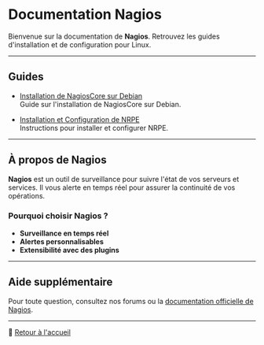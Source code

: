 <link rel="stylesheet" type="text/css" href="/assets/css/dark-theme.css">

# Documentation Nagios

Bienvenue sur la documentation de **Nagios**. Retrouvez les guides d'installation et de configuration pour Linux.

---

## Guides

- [Installation de NagiosCore sur Debian](nagioscore.md/installation-nagioscore.md)  
  Guide sur l'installation de NagiosCore sur Debian.
  
- [Installation et Configuration de NRPE](nagioscore.md/installation-config-nrpe.md)  
  Instructions pour installer et configurer NRPE.

---

## À propos de Nagios

**Nagios** est un outil de surveillance pour suivre l'état de vos serveurs et services. Il vous alerte en temps réel pour assurer la continuité de vos opérations.

### Pourquoi choisir Nagios ?
- **Surveillance en temps réel**
- **Alertes personnalisables**
- **Extensibilité avec des plugins**

---

## Aide supplémentaire

Pour toute question, consultez nos forums ou la [documentation officielle de Nagios](https://www.nagios.org/documentation/).

---

🔗 [Retour à l'accueil](../../index.md)
